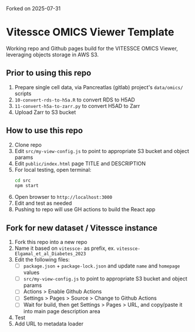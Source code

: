 Forked on 2025-07-31

# Vitessce OMICS Viewer Template

Working repo and Github pages build for the VITESSCE OMICS Viewer, leveraging objects storage in AWS S3.

## Prior to using this repo

1. Prepare single cell data, via Pancreatlas (gitlab) project's `data/omics/` scripts
2. `10-convert-rds-to-h5a.R` to convert RDS to H5AD
3. `11-convert-h5a-to-zarr.py` to convert H5AD to Zarr
4. Upload Zarr to S3 bucket

## How to use this repo

2. Clone repo
3. Edit `src/my-view-config.js` to point to appropriate S3 bucket and object params
4. Edit `public/index.html` page TITLE and DESCRIPTION
5. For local testing, open terminal:
    ```bash
    cd src
    npm start
    ```
6. Open browser to `http://localhost:3000`
7. Edit and test as needed
8. Pushing to repo will use GH actions to build the React app

## Fork for new dataset / Vitessce instance

1. Fork this repo into a new repo
2. Name it based on `vitessce-` as prefix, ex. `vitessce-Elgamal_et_al_Diabetes_2023`
3. Edit the following files:
   - [ ]  `package.json` + `package-lock.json` and update `name` and `homepage` values
   - [ ]  `src/my-view-config.js` to point to appropriate S3 bucket and object params
   - [ ]  Actions > Enable Github Actions
   - [ ]  Settings > Pages > Source > Change to Github Actions
   - [ ]  Wait for build, then get Settings > Pages > URL, and copy/paste it into main page description area
4. Test
5. Add URL to metadata loader
